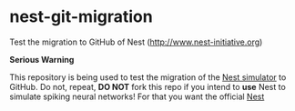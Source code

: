 # nest-git-migration
Test the migration to GitHub of Nest (http://www.nest-initiative.org)

**Serious Warning**

This repository is being used to test the migration of the [Nest simulator](http://www.nest-initiative.org/Software:About_NEST) to GitHub.
Do not, repeat, **DO NOT** fork this repo if you intend to **use** Nest to simulate
spiking neural networks! For that you want the official [Nest](http://www.nest-initiative.org/)
